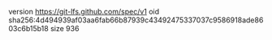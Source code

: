 version https://git-lfs.github.com/spec/v1
oid sha256:4d494939af03aa6fab66b87939c43492475337037c9586918ade8603c6b15b18
size 936
